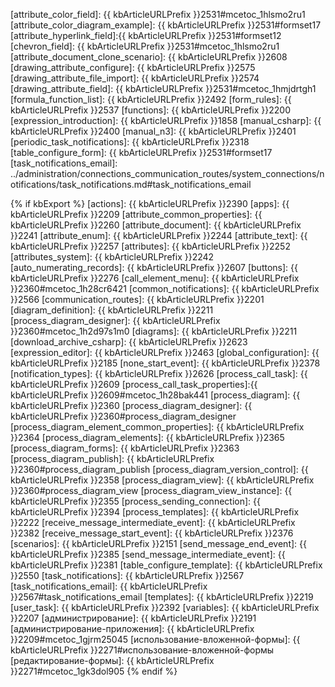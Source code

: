 [attribute_color_field]: {{ kbArticleURLPrefix }}2531#mcetoc_1hlsmo2ru1
[attribute_color_diagram_example]: {{ kbArticleURLPrefix }}2531#formset17
[attribute_hyperlink_field]:{{ kbArticleURLPrefix }}2531#formset12
[chevron_field]: {{ kbArticleURLPrefix }}2531#mcetoc_1hlsmo2ru1
[attribute_document_clone_scenario]: {{ kbArticleURLPrefix }}2608
[drawing_attribute_configure]: {{ kbArticleURLPrefix }}2575
[drawing_attribute_file_import]: {{ kbArticleURLPrefix }}2574
[drawing_attribute_field]: {{ kbArticleURLPrefix }}2531#mcetoc_1hmjdrtgh1
[formula_function_list]: {{ kbArticleURLPrefix }}2492
[form_rules]: {{ kbArticleURLPrefix }}2537
[functions]: {{ kbArticleURLPrefix }}2200
[expression_introduction]: {{ kbArticleURLPrefix }}1858
[manual_csharp]: {{ kbArticleURLPrefix }}2400
[manual_n3]: {{ kbArticleURLPrefix }}2401
[periodic_task_notifications]: {{ kbArticleURLPrefix }}2318
[table_configure_form]: {{ kbArticleURLPrefix }}2531#formset17
[task_notifications_email]: ../administration/connections_communication_routes/system_connections/notifications/task_notifications.md#task_notifications_email

{% if kbExport %}
[actions]: {{ kbArticleURLPrefix }}2390
[apps]: {{ kbArticleURLPrefix }}2209
[attribute_common_properties]: {{ kbArticleURLPrefix }}2260
[attribute_document]: {{ kbArticleURLPrefix }}2241
[attribute_enum]: {{ kbArticleURLPrefix }}2244
[attribute_text]: {{ kbArticleURLPrefix }}2257
[attributes]: {{ kbArticleURLPrefix }}2252
[attributes_system]: {{ kbArticleURLPrefix }}2242
[auto_numerating_records]: {{ kbArticleURLPrefix }}2607
[buttons]: {{ kbArticleURLPrefix }}2276
[call_element_menu]: {{ kbArticleURLPrefix }}2360#mcetoc_1h28cr6421
[common_notifications]: {{ kbArticleURLPrefix }}2566
[communication_routes]: {{ kbArticleURLPrefix }}2201
[diagram_definition]: {{ kbArticleURLPrefix }}2211
[process_diagram_designer]: {{ kbArticleURLPrefix }}2360#mcetoc_1h2d97s1m0
[diagrams]: {{ kbArticleURLPrefix }}2211
[download_archive_csharp]: {{ kbArticleURLPrefix }}2623
[expression_editor]: {{ kbArticleURLPrefix }}2463
[global_configuration]: {{ kbArticleURLPrefix }}2185
[none_start_event]: {{ kbArticleURLPrefix }}2378
[notification_types]: {{ kbArticleURLPrefix }}2626
[process_call_task]: {{ kbArticleURLPrefix }}2609
[process_call_task_properties]:{{ kbArticleURLPrefix }}2609#mcetoc_1h28bak441
[process_diagram]: {{ kbArticleURLPrefix }}2360
[process_diagram_designer]: {{ kbArticleURLPrefix }}2360#process_diagram_designer
[process_diagram_element_common_properties]: {{ kbArticleURLPrefix }}2364
[process_diagram_elements]: {{ kbArticleURLPrefix }}2365
[process_diagram_forms]: {{ kbArticleURLPrefix }}2363
[process_diagram_publish]: {{ kbArticleURLPrefix }}2360#process_diagram_publish
[process_diagram_version_control]: {{ kbArticleURLPrefix }}2358
[process_diagram_view]: {{ kbArticleURLPrefix }}2360#process_diagram_view
[process_diagram_view_instance]: {{ kbArticleURLPrefix }}2355
[process_sending_connection]: {{ kbArticleURLPrefix }}2394
[process_templates]: {{ kbArticleURLPrefix }}2222
[receive_message_intermediate_event]: {{ kbArticleURLPrefix }}2382
[receive_message_start_event]: {{ kbArticleURLPrefix }}2376
[scenarios]: {{ kbArticleURLPrefix }}2151
[send_message_end_event]: {{ kbArticleURLPrefix }}2385
[send_message_intermediate_event]: {{ kbArticleURLPrefix }}2381
[table_configure_template]: {{ kbArticleURLPrefix }}2550
[task_notifications]: {{ kbArticleURLPrefix }}2567
[task_notifications_email]: {{ kbArticleURLPrefix }}2567#task_notifications_email
[templates]: {{ kbArticleURLPrefix }}2219
[user_task]: {{ kbArticleURLPrefix }}2392
[variables]: {{ kbArticleURLPrefix }}2207
[администрирование]: {{ kbArticleURLPrefix }}2191
[администрирование-приложения]: {{ kbArticleURLPrefix }}2209#mcetoc_1gjrm25045
[использование-вложенной-формы]: {{ kbArticleURLPrefix }}2271#использование-вложенной-формы
[редактирование-формы]: {{ kbArticleURLPrefix }}2271#mcetoc_1gk3dol905
{% endif %}
